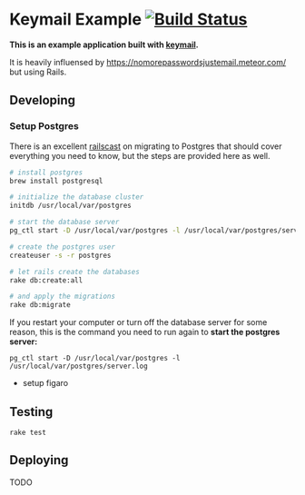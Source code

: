 # Keymail Example [![Build Status](https://travis-ci.org/alcesleo/keymail-example.svg?branch=dev)](https://travis-ci.org/alcesleo/keymail-example)

**This is an example application built with [keymail](https://github.com/alcesleo/keymail).**

It is heavily influensed by <https://nomorepasswordsjustemail.meteor.com/> but using Rails.

## Developing

### Setup Postgres

There is an excellent
[railscast](http://railscasts.com/episodes/342-migrating-to-postgresql?view=asciicast)
on migrating to Postgres that should cover everything you need to know, but the
steps are provided here as well.

```bash
# install postgres
brew install postgresql

# initialize the database cluster
initdb /usr/local/var/postgres

# start the database server
pg_ctl start -D /usr/local/var/postgres -l /usr/local/var/postgres/server.log

# create the postgres user
createuser -s -r postgres

# let rails create the databases
rake db:create:all

# and apply the migrations
rake db:migrate
```

If you restart your computer or turn off the database server for some reason, this
is the command you need to run again to **start the postgres server:**

    pg_ctl start -D /usr/local/var/postgres -l /usr/local/var/postgres/server.log

- setup figaro

## Testing

    rake test

## Deploying

TODO

